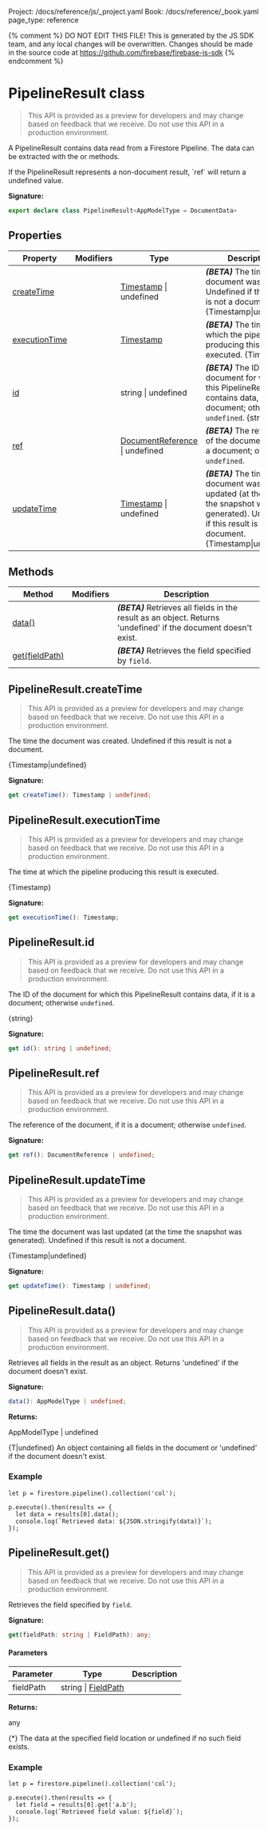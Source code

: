 Project: /docs/reference/js/_project.yaml
Book: /docs/reference/_book.yaml
page_type: reference

{% comment %}
DO NOT EDIT THIS FILE!
This is generated by the JS SDK team, and any local changes will be
overwritten. Changes should be made in the source code at
https://github.com/firebase/firebase-js-sdk
{% endcomment %}

# PipelineResult class
> This API is provided as a preview for developers and may change based on feedback that we receive. Do not use this API in a production environment.
> 

A PipelineResult contains data read from a Firestore Pipeline. The data can be extracted with the  or  methods.

<p>If the PipelineResult represents a non-document result, `ref` will return a undefined value.

<b>Signature:</b>

```typescript
export declare class PipelineResult<AppModelType = DocumentData> 
```

## Properties

|  Property | Modifiers | Type | Description |
|  --- | --- | --- | --- |
|  [createTime](./firestore_.pipelineresult.md#pipelineresultcreatetime) |  | [Timestamp](./firestore_.timestamp.md#timestamp_class) \| undefined | <b><i>(BETA)</i></b> The time the document was created. Undefined if this result is not a document. {<!-- -->Timestamp\|undefined<!-- -->} |
|  [executionTime](./firestore_.pipelineresult.md#pipelineresultexecutiontime) |  | [Timestamp](./firestore_.timestamp.md#timestamp_class) | <b><i>(BETA)</i></b> The time at which the pipeline producing this result is executed. {<!-- -->Timestamp<!-- -->} |
|  [id](./firestore_.pipelineresult.md#pipelineresultid) |  | string \| undefined | <b><i>(BETA)</i></b> The ID of the document for which this PipelineResult contains data, if it is a document; otherwise <code>undefined</code>. {<!-- -->string<!-- -->} |
|  [ref](./firestore_.pipelineresult.md#pipelineresultref) |  | [DocumentReference](./firestore_.documentreference.md#documentreference_class) \| undefined | <b><i>(BETA)</i></b> The reference of the document, if it is a document; otherwise <code>undefined</code>. |
|  [updateTime](./firestore_.pipelineresult.md#pipelineresultupdatetime) |  | [Timestamp](./firestore_.timestamp.md#timestamp_class) \| undefined | <b><i>(BETA)</i></b> The time the document was last updated (at the time the snapshot was generated). Undefined if this result is not a document. {<!-- -->Timestamp\|undefined<!-- -->} |

## Methods

|  Method | Modifiers | Description |
|  --- | --- | --- |
|  [data()](./firestore_.pipelineresult.md#pipelineresultdata) |  | <b><i>(BETA)</i></b> Retrieves all fields in the result as an object. Returns 'undefined' if the document doesn't exist. |
|  [get(fieldPath)](./firestore_.pipelineresult.md#pipelineresultget) |  | <b><i>(BETA)</i></b> Retrieves the field specified by <code>field</code>. |

## PipelineResult.createTime

> This API is provided as a preview for developers and may change based on feedback that we receive. Do not use this API in a production environment.
> 

The time the document was created. Undefined if this result is not a document.

 {<!-- -->Timestamp\|undefined<!-- -->}

<b>Signature:</b>

```typescript
get createTime(): Timestamp | undefined;
```

## PipelineResult.executionTime

> This API is provided as a preview for developers and may change based on feedback that we receive. Do not use this API in a production environment.
> 

The time at which the pipeline producing this result is executed.

 {<!-- -->Timestamp<!-- -->}

<b>Signature:</b>

```typescript
get executionTime(): Timestamp;
```

## PipelineResult.id

> This API is provided as a preview for developers and may change based on feedback that we receive. Do not use this API in a production environment.
> 

The ID of the document for which this PipelineResult contains data, if it is a document; otherwise `undefined`<!-- -->.

 {<!-- -->string<!-- -->}

<b>Signature:</b>

```typescript
get id(): string | undefined;
```

## PipelineResult.ref

> This API is provided as a preview for developers and may change based on feedback that we receive. Do not use this API in a production environment.
> 

The reference of the document, if it is a document; otherwise `undefined`<!-- -->.

<b>Signature:</b>

```typescript
get ref(): DocumentReference | undefined;
```

## PipelineResult.updateTime

> This API is provided as a preview for developers and may change based on feedback that we receive. Do not use this API in a production environment.
> 

The time the document was last updated (at the time the snapshot was generated). Undefined if this result is not a document.

 {<!-- -->Timestamp\|undefined<!-- -->}

<b>Signature:</b>

```typescript
get updateTime(): Timestamp | undefined;
```

## PipelineResult.data()

> This API is provided as a preview for developers and may change based on feedback that we receive. Do not use this API in a production environment.
> 

Retrieves all fields in the result as an object. Returns 'undefined' if the document doesn't exist.

<b>Signature:</b>

```typescript
data(): AppModelType | undefined;
```
<b>Returns:</b>

AppModelType \| undefined

{<!-- -->T\|undefined<!-- -->} An object containing all fields in the document or 'undefined' if the document doesn't exist.

### Example


```
let p = firestore.pipeline().collection('col');

p.execute().then(results => {
  let data = results[0].data();
  console.log(`Retrieved data: ${JSON.stringify(data)}`);
});

```

## PipelineResult.get()

> This API is provided as a preview for developers and may change based on feedback that we receive. Do not use this API in a production environment.
> 

Retrieves the field specified by `field`<!-- -->.

<b>Signature:</b>

```typescript
get(fieldPath: string | FieldPath): any;
```

#### Parameters

|  Parameter | Type | Description |
|  --- | --- | --- |
|  fieldPath | string \| [FieldPath](./firestore_.fieldpath.md#fieldpath_class) |  |

<b>Returns:</b>

any

{<!-- -->\*<!-- -->} The data at the specified field location or undefined if no such field exists.

### Example


```
let p = firestore.pipeline().collection('col');

p.execute().then(results => {
  let field = results[0].get('a.b');
  console.log(`Retrieved field value: ${field}`);
});

```

